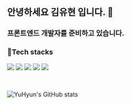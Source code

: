<h2>안녕하세요 김유현 입니다. 👋</h2>
<h3>프론트엔드 개발자를 준비하고 있습니다.</h3>

<h3>🧰Tech stacks</h3>
<p>
  <img src="https://img.shields.io/badge/JavaScript-F7DF1E?style=for-the-badge&logo=javascript&logoColor=black">
  <img src="https://img.shields.io/badge/HTML5-E34F26?style=for-the-badge&logo=html5&logoColor=white">
  <img src="https://img.shields.io/badge/CSS3-1572B6?style=for-the-badge&logo=css3&logoColor=white">
  <img src="https://img.shields.io/badge/React-20232A?style=for-the-badge&logo=react&logoColor=61DAFB">
  <img src="https://img.shields.io/badge/Sass-CC6699?style=for-the-badge&logo=sass&logoColor=white">
</p>
<br/>


![YuHyun's GitHub stats](https://github-readme-stats.vercel.app/api?username=SeanKim05&show_icons=true&theme=dark)
